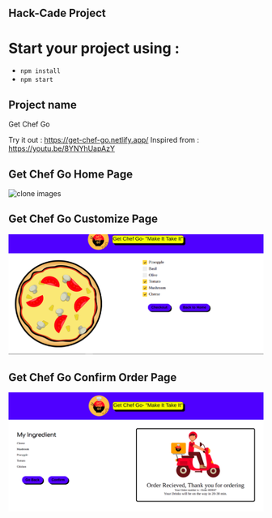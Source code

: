 ## Hack-Cade Project

# Start your project using : 
* `npm install` 
* `npm start`

## Project name
Get Chef Go


Try it out : https://get-chef-go.netlify.app/
Inspired from : https://youtu.be/8YNYhUapAzY

## Get Chef Go Home Page
![clone images](/getcgefgo-home.png)

## Get Chef Go Customize Page
![clone images](/getchefgo-custom.png)

## Get Chef Go Confirm Order Page
![clone images](/getchefgo-confirm.png)
